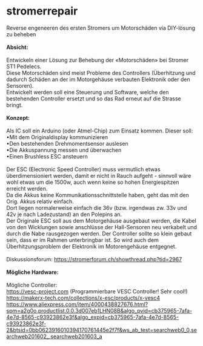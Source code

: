 # stromerrepair
Reverse engeneeren des ersten Stromers um Motorschäden via DIY-lösung zu beheben<br>
<br>
<b>Absicht:</b><br>
<br>
Entwickeln einer Lösung zur Behebung der «Motorschäden» bei Stromer ST1 Pedelecs.<br>
Diese Motorschäden sind meist Probleme des Controllers (Überhitzung und dadurch Schäden an der im Motorgehäuse verbauten Elektronik oder den Sensoren). <br>
Entwickelt werden soll eine Steuerung und Software, welche den bestehenden Controller ersetzt und so das Rad erneut auf die Strasse bringt.<br>
<br>
<b>Konzept:</b><br>
<br>
Als IC soll ein Arduino (oder Atmel-Chip) zum Einsatz kommen. Dieser soll:<br>
•Mit dem Originaldisplay kommunizieren<br>
•Den bestehenden Drehmomentsensor auslesen<br>
•Die Akkuspannung messen und überwachen<br>
•Einen Brushless ESC ansteuern<br>
<br>
Der ESC (Electronic Speed Controller) muss vermutlich etwas überdimensioniert werden, damit er nicht in Rauch aufgeht - sinnvoll wäre wohl etwas um die 1500w, auch wenn keine so hohen Energiespitzen erreicht werden.<br>
Da die Akkus keine Kommunikationsschnittstelle haben, geht das mit den Orig. Akkus relativ einfach.<br>
Dort liegen normalerweise einfach die 36v (bzw. irgendwas zw. 33v und 42v je nach Ladezustand) an den Polepins an. <br>
Der Originale ESC soll aus dem Motorgehäuse ausgebaut werden, die Kabel von den Wicklungen sowie anschlüsse der Hall-Sensoren neu verkabelt und durch die Nabe rausgezogen werden. Der Controller sollte so klein gebaut sein, dass er im Rahmen unterbringbar ist. So wird auch dem Überhitzungsproblem der Elektronik im Motorengehäuse entgegnet. <br>
<br>
Diskussionsforum: https://stromerforum.ch/showthread.php?tid=2967<br>
<br>
<b>Mögliche Hardware:</b><br>
<br>
Mögliche Controller:<br>
https://vesc-project.com (Programmierbare VESC Controller! Sehr cool!)<br>
https://makerx-tech.com/collections/x-esc/products/x-vesc4<br>
https://www.aliexpress.com/item/4000438827676.html?spm=a2g0o.productlist.0.0.3d007eb1LHN08B&algo_pvid=cb375965-7afa-4e7d-8565-c93923862e3f&algo_expid=cb375965-7afa-4e7d-8565-c93923862e3f-2&btsid=0bb0623916010394170761445e2f7f&ws_ab_test=searchweb0_0,searchweb201602_,searchweb201603_a
